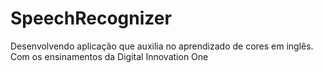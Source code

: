 # SpeechRecognizer
Desenvolvendo aplicação que auxilia no aprendizado de cores em inglês.  Com os ensinamentos da Digital Innovation One

